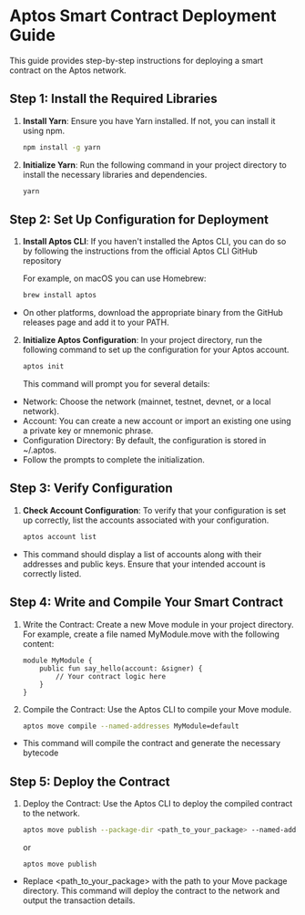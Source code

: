 # Aptos Smart Contract Deployment Guide

This guide provides step-by-step instructions for deploying a smart contract on the Aptos network.

## Step 1: Install the Required Libraries

1. **Install Yarn**: Ensure you have Yarn installed. If not, you can install it using npm.
   ```sh
   npm install -g yarn
   ```
2. **Initialize Yarn**: Run the following command in your project directory to install the necessary libraries and dependencies.
   ```sh
   yarn
   ```

## Step 2: Set Up Configuration for Deployment

1. **Install Aptos CLI**: If you haven't installed the Aptos CLI, you can do so by following the instructions from the official Aptos CLI GitHub repository

   For example, on macOS you can use Homebrew:

   ```sh
   brew install aptos
   ```

- On other platforms, download the appropriate binary from the GitHub releases page and add it to your PATH.

2. **Initialize Aptos Configuration**: In your project directory, run the following command to set up the configuration for your Aptos account.
   ```sh
   aptos init
   ```
   This command will prompt you for several details:

- Network: Choose the network (mainnet, testnet, devnet, or a local network).
- Account: You can create a new account or import an existing one using a private key or mnemonic phrase.
- Configuration Directory: By default, the configuration is stored in ~/.aptos.
- Follow the prompts to complete the initialization.

## Step 3: Verify Configuration

1. **Check Account Configuration**: To verify that your configuration is set up correctly, list the accounts associated with your configuration.
   ```sh
   aptos account list
   ```

- This command should display a list of accounts along with their addresses and public keys. Ensure that your intended account is correctly listed.

## Step 4: Write and Compile Your Smart Contract

1. Write the Contract: Create a new Move module in your project directory. For example, create a file named MyModule.move with the following content:
   ```move
   module MyModule {
       public fun say_hello(account: &signer) {
           // Your contract logic here
       }
   }
   ```
2. Compile the Contract: Use the Aptos CLI to compile your Move module.
   ```sh
   aptos move compile --named-addresses MyModule=default
   ```

- This command will compile the contract and generate the necessary bytecode

## Step 5: Deploy the Contract

1. Deploy the Contract: Use the Aptos CLI to deploy the compiled contract to the network.

   ```sh
   aptos move publish --package-dir <path_to_your_package> --named-addresses MyModule=default
   ```

   or

   ```
   aptos move publish
   ```

- Replace <path_to_your_package> with the path to your Move package directory. This command will deploy the contract to the network and output the transaction details.

